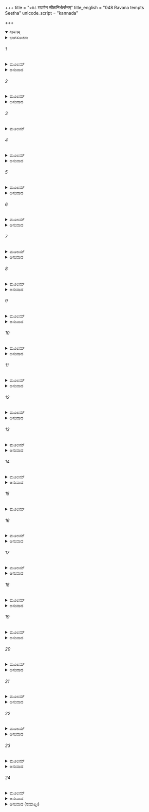 +++
title = "०४८ रावणेन सीतानिर्भर्त्सनम्"
title_english = "048 Ravana tempts Seetha"
unicode_script = "kannada"

+++
<details open><summary>वाचनम्</summary>

<div class="audioEmbed"  caption="श्रीराम-हरिसीताराममूर्ति-घनपाठिभ्यां वचनम्" src="https://archive.org/download/Ramayana-recitation-Sriram-harisItArAmamUrti-Ghanapaati-v2/Kanda_3/Kanda_3_ARK-048-Ravanena_Sita_Nirbhartha_Sanam.mp3"></div>
</details>



<details><summary>ಭಾಗಸೂಚನಾ</summary>

ರಾವಣನ ಆತ್ಮ ಪ್ರಶಂಸೆ, ಸೀತೆಯ ಧಿಕ್ಕಾರ
</details>

###### 1


<details><summary>ಮೂಲಮ್</summary>

ಏವಂ ಬ್ರುವಂತ್ಯಾಂ ಸೀತಾಯಾಂ ಸಂರಬ್ಧಃ ಪರುಷಂ ವಚಃ ।  
ಲಲಾಟೇ ಭ್ರುಕುಟೀಂ ಕೃತ್ವಾ ರಾವಣಃ ಪ್ರತ್ಯವಾಚ ಹ ॥
</details>

<details><summary>ಅನುವಾದ</summary>

ಸೀತೆಯು ಹೀಗೆ ಹೇಳಿದಾಗ ರಾವಣನು ರೋಷಗೊಂಡು ಹುಬ್ಬುಗಂಟಿಕ್ಕಿಕೊಂಡು ಕಠೋರವಾಗಿ ಇಂತೆಂದನು.॥1॥
</details>

###### 2


<details><summary>ಮೂಲಮ್</summary>

ಭ್ರಾತಾ  ವೈಶ್ರವಣಸ್ಯಾಹಂ ಸಾಪತ್ನ್ಯೋ ವರವರ್ಣಿನಿ ।  
ರಾವಣೋ ನಾಮ ಭದ್ರಂ ತೇ ದಶಗ್ರೀವಃ ಪ್ರತಾಪವಾನ್ ॥
</details>

<details><summary>ಅನುವಾದ</summary>

ಸುಂದರೀ! ನಿನಗೆ ಮಂಗಳವಾಗಲಿ, ನಾನು ಕುಬೇರನ ಬಲತಾಯಿಯ ಮಗ, ಪರಮಪ್ರತಾಪಿ ದಶಗ್ರೀವ ರಾವಣನಾಗಿದ್ದೇನೆ.॥2॥
</details>

###### 3


<details><summary>ಮೂಲಮ್</summary>

ಯಸ್ಯ ದೇವಾಃ ಸಗಂಧರ್ವಾಃ ಪಿಶಾಚಪತಗೋರಗಾಃ ।  
ವಿದ್ರವಂತಿ ಸದಾ ಭೀತಾ ಮೃತ್ಯೋರಿವ ಸದಾ ಪ್ರಜಾಃ ॥
</details>

###### 4


<details><summary>ಮೂಲಮ್</summary>

ಯೇನ ವೈಶ್ರವಣೋ ಭ್ರಾತಾ ವೈಮಾಂತ್ರಾಃ ಕಾರಣಾಂತರೇ ।  
ದ್ವಂದ್ವಮಾಸಾದಿತಃ ಕ್ರೊಧಾದ್ರಣೇ ವಿಕ್ರಮ್ಯ ನಿರ್ಜಿತಃ ॥
</details>

<details><summary>ಅನುವಾದ</summary>

ಮೃತ್ಯುವಿಗೆ ಪ್ರಜೆಗಳು ಸದಾಕಾಲ ಹೆದರುತ್ತಿರುವಂತೆಯೇ ನನ್ನನ್ನು ಕಂಡೊಡನೆಯೇ ಭಯಗೊಂಡು ದೇವತೆಗಳು, ಗಂಧರ್ವರು, ಪಿಶಾಚ, ಪಕ್ಷಿ, ನಾಗ ಹೀಗೆ ಎಲ್ಲರೂ ಓಡಿಹೋಗುವರು. ಯಾವುದೋ ಕಾರಣದಿಂದ ನನ್ನ ತಾಯಿಯ ಸವತಿಯ ಮಗ ಕುಬೇರನೊಂದಿಗೆ ದ್ವಂದ್ವ ಯುದ್ಧಮಾಡಿ, ಪರಾಕ್ರಮದಿಂದ ರಣರಂಗದಲ್ಲಿ ಸೋಲಿಸಿಬಿಟ್ಟಿರುವ ಆ ರಾವಣ ನಾನೇ ಆಗಿದ್ದೇನೆ.॥3-4॥
</details>

###### 5


<details><summary>ಮೂಲಮ್</summary>

ಮದ್ಭಯಾರ್ತಃ ಪರಿತ್ಯಜ್ಯ ಸ್ವಮಧಿಷ್ಠಾನಮೃದ್ಧಿಮತ್ ।  
ಕೈಲಾಸಂ ಪರ್ವತಶ್ರೇಷ್ಠಮಧ್ಯಾಸ್ತೇ ನರವಾಹನಃ ॥
</details>

<details><summary>ಅನುವಾದ</summary>

ನನ್ನ ಭಯದಿಂದಲೇ ನರವಾಹನ ಕುಬೇರನು ತನ್ನ ಸಮೃದ್ಧಶಾಲಿ ಲಂಕಾಪುರಿಯನ್ನು ತ್ಯಜಿಸಿ ಈಗ ಪರ್ವತ ಶ್ರೇಷ್ಠ ಕೈಲಾಸವನ್ನು ಆಶ್ರಯಿಸಿರುವನು.॥5॥
</details>

###### 6


<details><summary>ಮೂಲಮ್</summary>

ಯಸ್ಯ ತತ್ಪುಷ್ಪಕಂ ನಾಮ ವಿಮಾನಂ ಕಾಮಗಂ ಶುಭಮ್ ।  
ವೀರ್ಯಾದಾವರ್ಜಿತಂ ಭದ್ರೇ ಯೇನ ಯಾಮಿ ವಿಹಾಯಸಮ್ ॥
</details>

<details><summary>ಅನುವಾದ</summary>

ಭದ್ರೆ! ಅವನ ಇಚ್ಛಾನುಸಾರ ಸಂಚರಿಸುವ ಅವನ ಪ್ರಸಿದ್ಧವಾದ ಸುಂದರ ಪುಷ್ಪಕವಿಮಾನವನ್ನು ನಾನು ಪರಾಕ್ರಮದಿಂದ ಗೆದ್ದುಕೊಂಡಿರುವೆನು. ಅದೇ ವಿಮಾನದಿಂದ ನಾನು ಆಕಾಶದಲ್ಲಿ ವಿಚರಿಸುತ್ತಾ ಇರುತ್ತೇನೆ.॥6॥
</details>

###### 7


<details><summary>ಮೂಲಮ್</summary>

ಮಮ ಸಂಜಾತರೋಷಸ್ಯ ಮುಖಂ ದೃಷ್ಟ್ವೈವಮೈಥಿಲಿ ।  
ವಿದ್ರವಂತಿ ಪರಿತ್ರಸ್ತಾಃ ಸುರಾಃ ಶಕ್ರಪುರೋಗಮಾಃ ॥
</details>

<details><summary>ಅನುವಾದ</summary>

ಮಿಥಿಲೇಶ ಕುಮಾರಿ! ನನಗೆ ಕೋಪವು ಕೆಂಡಾಮಂಡಲವಾದಾಗ ಇಂದ್ರಾದಿ ಸಮಸ್ತ ದೇವತೆಗಳು ನನ್ನ ಮುಖ ನೋಡಿಯೇ ಭಯದಿಂದ ಗಡ-ಗಡನೆ ನಡುಗುತ್ತಾ ಪಲಾಯನ ಮಾಡುತ್ತಾರೆ.॥7॥
</details>

###### 8


<details><summary>ಮೂಲಮ್</summary>

ಯತ್ರ ತಿಷ್ಠಾಮ್ಯಹಂ ತತ್ರ ಮಾರುತೋ ವಾತಿ ಶಂಕಿತಃ ।  
ತೀವ್ರಾಂಶುಃ ಶಿಶಿರಾಂಶುಶ್ಚ ಭಯಾತ್ ಸಂಪದ್ಯತೇ ದಿವಿಃ ॥
</details>

<details><summary>ಅನುವಾದ</summary>

ನಾನು ನಿಂತಿರುವಲ್ಲಿ ವಾಯು ಹೆದರಿ ಮಂದವಾಗಿ ಬೀಸುತ್ತಿರುತ್ತದೆ. ನನ್ನ ಭಯದಿಂದಲೇ ಆಕಾಶದಲ್ಲಿ ಪ್ರಚಂಡ ಕಿರಣಗಳುಳ್ಳ ಸೂರ್ಯನೂ ಕೂಡ ಚಂದ್ರನಂತೆ ಶೀತಲನಾಗುತ್ತಾನೆ.॥8॥
</details>

###### 9


<details><summary>ಮೂಲಮ್</summary>

ನಿಷ್ಕಂಪಪತ್ರಾಸ್ತರವೋ ನದ್ಯಶ್ಚ ಸ್ತಿಮಿತೋದಕಾಃ ।  
ಭವಂತಿ ಯತ್ರ ಯತ್ರಾಹಂ ತಿಷ್ಠಾಮಿ ಚ ಚರಾಮಿಚ ॥
</details>

<details><summary>ಅನುವಾದ</summary>

ನಾನು ತಿರುಗಾಡುವಲ್ಲಿ ಅಥವಾ ಇರುವಲ್ಲಿ ಮರಗಳ ಎಲೆಗಳೂ ಕೂಡ ಅಲುಗಾಡುವುದಿಲ್ಲ ಹಾಗೂ ನದಿಗಳೂ ಕೂಡ ಹರಿಯದೆ ಸ್ಥಿರವಾಗಿರುತ್ತವೆ.॥9॥
</details>

###### 10


<details><summary>ಮೂಲಮ್</summary>

ಮಮ ಪಾರೇ ಸಮುದ್ರಸ್ಯ ಲಂಕಾ ನಾಮ ಪುರೀ ಶುಭಾ ।  
ಸಂಪೂರ್ಣಾ ರಾಕ್ಷಸೈರ್ಘೋರೈರ್ಯಥೇಂದ್ರಸ್ಯಾಮರಾವತೀ ॥
</details>

<details><summary>ಅನುವಾದ</summary>

ಸಮುದ್ರದ ಆಚೆ ಲಂಕೆ ಎಂಬ ನನ್ನ ಸುಂದರ ಪುರಿ ಇದೆ. ಅದು ಇಂದ್ರನ ಅಮರಾವತಿಯಂತೆ ಮನೋಹರ ಹಾಗೂ ಘೋರ ರಾಕ್ಷಸರಿಂದ ತುಂಬಿಕೊಂಡಿದೆ.॥10॥
</details>

###### 11


<details><summary>ಮೂಲಮ್</summary>

ಪ್ರಾಕಾರೇಣ ಪರಿಕ್ಷಿಪ್ತಾ  ಪಾಂಡುರೇಣ ವಿರಾಜತಾ ।  
ಹೇಮಕಕ್ಷ್ಯಾ ಪುರೀ ರಮ್ಯಾ ವೈದೂರ್ಯಮಯತೋರಣಾ ॥
</details>

<details><summary>ಅನುವಾದ</summary>

ಅದರ ಸುತ್ತಲೂ ಇರುವ ಪ್ರಕಾರದಿಂದ ಅದರ ಶೋಭೆ ಹೆಚ್ಚಿದೆ. ಲಂಕಾಪುರಿಯ ಸೌಧಗಳ ಹಜಾರ, ನೆಲ, ಸುವರ್ಣದಿಂದ ರಚಿತವಾಗಿದೆ. ಅದರ ಹೊರ ಬಾಗಿಲುಗಳು ವೈಢೂರ್ಯಮಯವಾಗಿದ್ದು, ಅದು ಬಹಳ ರಮಣೀಯವಾಗಿದೆ.॥11॥
</details>

###### 12


<details><summary>ಮೂಲಮ್</summary>

ಹಸ್ತ್ಯಶ್ವರಥಸಂಬಾಧಾ ತೂರ್ಯನಾದವಿನಾದಿತಾ ।  
ಸರ್ವಕಾಮಲೈರ್ವೃಕ್ಷೈಃ ಸಂಕುಲೋದ್ಯಾನಭೂಷಿತಾ ॥
</details>

<details><summary>ಅನುವಾದ</summary>

ಆನೆ, ಕುದುರೆ, ರಥಗಳಿಂದ ಅಲ್ಲಿಯ ಬೀದಿಗಳು ತುಂಬಿರುತ್ತವೆ. ಬಗೆ-ಬಗೆ ವಾದ್ಯಗಳ ಧ್ವನಿಗಳು ಅಲ್ಲಿ ಪ್ರತಿಧ್ವನಿಸುತ್ತವೆ. ಎಲ್ಲ ರೀತಿಯ ಮನೋಕಾಮನೆಯ ಫಲಗಳನ್ನು ಕೊಡುವ ವೃಕ್ಷಗಳಿಂದ ನಾನಾ ಪ್ರಕಾರದ ಉದ್ಯಾನ ವನಗಳಿಂದ ಆ ಲಂಕೆಯು ವ್ಯಾಪ್ತವಾಗಿದೆ.॥12॥
</details>

###### 13


<details><summary>ಮೂಲಮ್</summary>

ತತ್ರ ತ್ವಂ ವಸ ಹೇ ಸೀತೇ ರಾಜಪುತ್ರಿ ಮಯಾ ಸಹ ।  
ನ ಸ್ಮರಿಷ್ಯಸಿ ನಾರೀಣಾಂ ಮಾನುಷೀಣಾಂ ಮನಸ್ವಿನಿ ॥
</details>

<details><summary>ಅನುವಾದ</summary>

ರಾಜಕುಮಾರೀ ಸೀತೆ! ನೀನು ನನ್ನೊಂದಿಗೆ ಆ ಪುರಿಗೆ ಹೋಗಿ ವಾಸಿಸು. ಮನಸ್ವಿನೀ! ಅಲ್ಲಿ ಇದ್ದು ನೀನು ಮಾನವೀ ಸ್ತ್ರೀಯೆಂಬುದನ್ನು ಮರೆತುಬಿಡು.॥13॥
</details>

###### 14


<details><summary>ಮೂಲಮ್</summary>

ಭುಂಜಾನಾ ಮಾನುಷಾನ್ ಭೋಗಾನ್ ದಿವ್ಯಾಂಶ್ಚ ವರವರ್ಣಿನಿ ।  
ನ ಸ್ಮರಿಷ್ಯಸಿ ರಾಮಸ್ಯ ಮಾನುಷಸ್ಯಗತಾಯುಷಃ ॥
</details>

<details><summary>ಅನುವಾದ</summary>

ಸುಂದರೀ! ಲಂಕೆಯಲ್ಲಿ ದಿವ್ಯಮಾನುಷ ಭೋಗಗಳನ್ನು ಅನುಭವಿಸುತ್ತಾ ನೀನು ಆ ಮನುಷ್ಯ ರಾಮನನ್ನು ಎಂದೂ ಸ್ಮರಿಸಲಾರೆ, ಅವನ ಆಯುಸ್ಸು ಈಗ ಮುಗಿಯುತ್ತಾ ಸಾಗಿದೆ.॥14॥
</details>

###### 15


<details><summary>ಮೂಲಮ್</summary>

ಸ್ಥಾಪಯಿತ್ವಾ ಪ್ರಿಯಂ ಪುತ್ರಂ ರಾಜ್ಯೇ ದಶರಥೋ ನೃಪಃ ।  
ಮಂದವೀರ್ಯಸ್ತತೋ ಜೇಷ್ಠಃ ಸುತಃ ಪ್ರಸ್ಥಾಪಿತೋ ವನಮ್ ॥
</details>

###### 16


<details><summary>ಮೂಲಮ್</summary>

ತೇನ ಕಿಂ ಭ್ರಷ್ಟರಾಜ್ಯೇನ ರಾಮೇಣ ಗತಚೇತಸಾ ।  
ಕರಿಷ್ಯಸಿ ವಿಶಾಲಾಕ್ಷಿ ತಾಪಸೇನ ತಪಸ್ವಿನಾ ॥
</details>

<details><summary>ಅನುವಾದ</summary>

ವಿಶಾಲಲೋಚನೇ! ದಶರಥರಾಜನು ತನ್ನ ಪ್ರಿಯ ಪುತ್ರನಿಗೆ ರಾಜನನ್ನಾಗಿಸಿ, ಅಲ್ಪ ಪರಾಕ್ರಮಿಯಾದ ಜೇಷ್ಠಪುತ್ರನನ್ನು ಅರಣ್ಯಕ್ಕೆ ಕಳಿಸಿರುವನು. ಆ ರಾಜ್ಯಭ್ರಷ್ಠ, ಬುದ್ಧಿ ಹೀನ ಹಾಗೂ ತಪಸ್ಸಿನಲ್ಲಿ ತೊಡಗಿದ ತಾಪಸೀ ರಾಮನನ್ನು ಪಡೆದು ಏನು ಮಾಡುವೆ.॥15-16॥
</details>

###### 17


<details><summary>ಮೂಲಮ್</summary>

ರಕ್ಷರಾಕ್ಷಸಭರ್ತಾರಂ ಕಾಮಯ ಸ್ವಯಮಾಗತಮ್ ।  
ನ ಮನ್ಮಥಶರಾವಿಷ್ಟಂ ಪ್ರತ್ಯಾಖ್ಯಾತುಂ ತ್ವಮರ್ಹಸಿ ॥
</details>

<details><summary>ಅನುವಾದ</summary>

ಈ ರಾಕ್ಷಸರ ಒಡೆಯ ಸ್ವತಃ ನಿನ್ನ ಬಾಗಿಲಿಗೇ ಬಂದಿರುವನು, ನೀನು ಅವನನ್ನು ರಕ್ಷಿಸು, ಅವನನ್ನು ಮನಃಪೂರ್ವಕ ಬಯಸು. ಅವನು ಮನ್ಮಥನ ಬಾಣದಿಂದ ಪೀಡಿತನಾಗಿದ್ದಾನೆ. ಅವನನ್ನು ತಿರಸ್ಕರಿಸುವುದು ನಿನಗೆ ಉಚಿತವಲ್ಲ.॥17॥
</details>

###### 18


<details><summary>ಮೂಲಮ್</summary>

ಪ್ರತ್ಯಾಖ್ಯಾಯ ಹಿ ಮಾಂ ಭೀರು ಪಶ್ಚಾತಾಪಂ ಗಮಿಷ್ಯಸಿ ।  
ಚರಣೇನಾಭಿಹತ್ಯೇವ ಪುರೂರವಸಮುರ್ವಶೀ ॥
</details>

<details><summary>ಅನುವಾದ</summary>

ಭೀರು! ನನ್ನನ್ನು ತಿರಸ್ಕರಿಸಿ, ಪುರೂರವನನ್ನು ತಿರಸ್ಕರಿಸಿ ಊರ್ವಶಿಯಂತೆ ನೀನೂ ಪಶ್ಚಾತ್ತಾಪ ಪಡುವ.॥18॥
</details>

###### 19


<details><summary>ಮೂಲಮ್</summary>

ಆಂಗುಲ್ಯಾ ನ ಸಮೋ ರಾಮೋ ಮಮ ಯುದ್ಧೇ ಸ ಮಾನುಷಃ ।  
ತವ ಭಾಗ್ಯೇನ ಸಂಪ್ರಾಪ್ತಂ ಭಜಸ್ವ ವರವರ್ಣಿನಿ ॥
</details>

<details><summary>ಅನುವಾದ</summary>

ಸುಂದರೀ! ಯುದ್ಧದಲ್ಲಿ ಮನುಷ್ಯನಾದ ರಾಮನು ನನ್ನ ಒಂದು ಬೆರಳಿಗೂ ಸಮಾನನಲ್ಲ. ನಿನ್ನ ಭಾಗ್ಯದಿಂದಲೇ ನಾನು ಬಂದಿರುವೆನು. ನೀನು ನನ್ನನ್ನು ಸ್ವೀಕರಿಸು.॥19॥
</details>

###### 20


<details><summary>ಮೂಲಮ್</summary>

ಏವಮುಕ್ತಾ ತು ವೈದೇಹೀ ಕ್ರುದ್ಧಾ ಸಂರಕ್ತಲೋಚನಾ ।  
ಅಬ್ರವೀತ್ ಪರುಷಂ ವಾಕ್ಯಂ ರಹಿತೇ ರಾಕ್ಷಸಾಧಿಪಮ್ ॥
</details>

<details><summary>ಅನುವಾದ</summary>

ರಾವಣನು ಹೀಗೆ ಹೇಳಿದಾಗ ವಿದೇಹಕುಮಾರಿ ಸೀತೆಯ ಕಣ್ಣುಗಳು ಸಿಟ್ಟಿನಿಂದ ಕೆಂಪಾದವು. ಅವಳು ಆ ಏಕಾಂತಸ್ಥಾನದಲ್ಲಿ ರಾಕ್ಷಸಾಧಿಪ ರಾವಣನಲ್ಲಿ ಕಠೋರವಾಗಿ ಇಂತೆಂದಳು.॥20॥
</details>

###### 21


<details><summary>ಮೂಲಮ್</summary>

ಕಥಂ ವೈಶ್ರವಣಂ ದೇವಂ ಸರ್ವದೇವನಮಸ್ಕೃತಮ್ ।  
ಭ್ರಾತರಂ ವ್ಯಪದಿಶ್ಯ ತ್ವಮಶುಭಂ ಕರ್ತುಮಿಚ್ಛಸಿ ॥
</details>

<details><summary>ಅನುವಾದ</summary>

ಎಲವೋ! ಭಗವಾನ್ ಕುಬೇರನಾದರೋ ಸಮಸ್ತ ದೇವತೆಗಳಿಗೆ ವಂದನೀಯನಾಗಿದ್ದಾನೆ. ನೀನು ಅವನನ್ನು ತನ್ನ ಅಣ್ಣನೆಂದು ತಿಳಿಸಿ ಇಂತಹ ಪಾಪಕರ್ಮವನ್ನು ಮಾಡಲು ಏಕೆ ಬಯಸಿದೆ.॥21॥
</details>

###### 22


<details><summary>ಮೂಲಮ್</summary>

ಅವಶ್ಯಂ ವಿನಶಿಷ್ಯಂತಿ ಸರ್ವೇ ರಾವಣ ರಾಕ್ಷಸಾಃ ।  
ಯೇಷಾಂ ತ್ವಂ ಕರ್ಕಶೋ ರಾಜಾ ದುರ್ಬುದ್ಧಿರಜಿತೇಂದ್ರಿಯಃ ॥
</details>

<details><summary>ಅನುವಾದ</summary>

ರಾವಣ! ನಿನ್ನಂತಹ ಕ್ರೂರಿ, ದುರ್ಬುದ್ಧಿ, ಅಜಿತೇಂದ್ರಿಯ ರಾಜನಾಗಿರುವ ಎಲ್ಲ ರಾಕ್ಷಸರು ಖಂಡಿತವಾಗಿ ನಾಶವಾಗಿ ಹೋಗುವರು.॥22॥
</details>

###### 23


<details><summary>ಮೂಲಮ್</summary>

ಅಪಹೃತ್ಯ ಶಚೀಂ ಭಾರ್ಯಾಂ ಶಕ್ಯಮಿಂದ್ರಸ್ಯ ಜೀವಿತುಮ್ ।  
ನಹಿ ರಾಮಸ್ಯ ಭಾರ್ಯಾಂ ಮಾಮಾನೀಯ ಸ್ವಸ್ತಿಮಾನ್ ಭವೇತ್ ॥
</details>

<details><summary>ಅನುವಾದ</summary>

ಇಂದ್ರನ ಪತ್ನೀ ಶಚಿಯನ್ನು ಕದ್ದುಕೊಂಡು ಯಾರಾದರೂ ಬದುಕಿರುವ ಸಂಭವವಿದೆ, ಆದರೆ ರಾಮಪತ್ನಿಯಾದ ನನ್ನನ್ನು ಅಪಹರಿಸಿ ಯಾರೂ ಕ್ಷೇಮದಿಂದ ಇರಲಾರನು.॥23॥
</details>

###### 24


<details><summary>ಮೂಲಮ್</summary>

ಜೀವೇಚ್ಚಿರಂ ವಜ್ರಧರಸ್ಯ ಪಶ್ಚಾ-  
ಚ್ಛಚೀಂ ಪ್ರಧೃಷ್ಯಾಪ್ರತಿರೂಪರೂಪಾಮ್ ।  
ನ ಮಾದೃಶೀಂ ರಾಕ್ಷಸ ಧರ್ಷಯಿತ್ವಾ  
ಪೀತಾಮೃತಸ್ಯಾಪಿ ತವಾಸ್ತಿ ಮೋಕ್ಷಃ ॥
</details>

<details><summary>ಅನುವಾದ</summary>

ರಾಕ್ಷಸನೇ! ವಜ್ರಧಾರೀ ಇಂದ್ರನ ಅನುಪಮ ರೂಪವತೀ ಭಾರ್ಯೆ ಶಚಿಯನ್ನು ತಿರಸ್ಕರಿಸಿದರೂ ಯಾರಾದರೂ ಮತ್ತೆ ಚಿರಕಾಲ ಬದುಕಿರುವ ಸಂಭವವಿದೆ, ಆದರೆ ನನ್ನಂತಹ ಸ್ತ್ರೀಯ ಅಪಮಾನ ಮಾಡಿ ನೀನು ಅಮೃತ ಕುಡಿದರೂ ನೀನು ಬದುಕಿರಲಾರೆ.॥24॥
</details>

<details><summary>ಅನುವಾದ (ಸಮಾಪ್ತಿಃ)</summary>

ಶ್ರೀ ವಾಲ್ಮೀಕಿವಿರಚಿತ ಆರ್ಷರಾಮಾಯಣ ಆದಿಕಾವ್ಯದ ಅರಣ್ಯಕಾಂಡದಲ್ಲಿ ನಲವತ್ತೆಂಟನೆಯ ಸರ್ಗ ಸಂಪೂರ್ಣವಾಯಿತು.॥48॥
</details>
